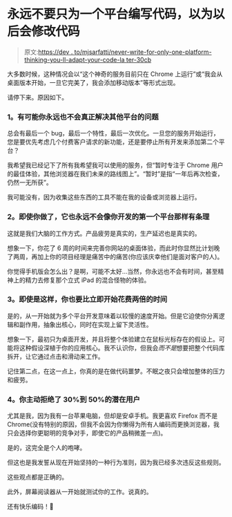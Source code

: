 # 永远不要只为一个平台编写代码，以为以后会修改代码

> 原文:[https://dev . to/mjsarfatti/never-write-for-only-one-platform-thinking-you-ll-adapt-your-code-la ter-30cb](https://dev.to/mjsarfatti/never-write-for-only-one-platform-thinking-you-ll-adapt-your-code-later-30cb)

大多数时候，这种情况会以“这个神奇的服务目前只在 Chrome 上运行”或“我会从桌面版本开始，一旦它完美了，我会添加移动版本”等形式出现。

请停下来。原因如下。

### [](#1-chances-are-youll-never-actually-tackle-other-platforms)1。有可能你永远也不会真正解决其他平台的问题

总会有最后一个 bug，最后一个特性，最后一次优化。一旦您的服务开始运行，您是要优先考虑几个付费客户请求的新功能，还是要停止所有开发来添加第二个平台？

我希望我已经记下了所有我希望我可以使用的服务，但“暂时专注于 Chrome 用户的最佳体验，其他浏览器在我们未来的路线图上”。“暂时”是指“一年后再次检查，仍然一无所获”。

我可能没有，因为收集这些东西的工具不能在我的设备或浏览器上运行。

### [](#2-even-if-you-do-it-will-never-be-as-curated-as-the-first-platform-you-developed-for)2。即使你做了，它也永远不会像你开发的第一个平台那样有条理

这就是我们大脑的工作方式。产品疲劳是真实的，生产延迟也是真实的。

想象一下，你花了 6 周的时间来完善你网站的桌面体验，而此时你显然比计划晚了两周，再加上你的项目经理是痛苦中的痛苦(你应该庆幸他们是面对客户的人)。

你觉得手机版会怎么出？是啊，可能不太好...当然，你永远也不会有时间，甚至精神上的精力去修复那个立式 iPad 的混合怪物的体验。

### [](#3-even-if-it-is-youll-have-spent-twice-the-time-than-if-you-had-started-right-away)3。即使是这样，你也要比立即开始花费两倍的时间

是的，从一开始就为多个平台开发意味着以较慢的速度开始。但是它迫使你分离逻辑和副作用，抽象出核心，同时在实现上留下灵活性。

想象一下，最初只为桌面开发，并且将整个体验建立在鼠标光标存在的假设上。可能将这种假设深植于你的应用核心。我不认识你，但我会*而不是*想要把整个代码库拆开，让它通过点击和滑动来工作。

记住第二点，在这一点上，你真的是在做代码噩梦。不眠之夜只会增加整体的压力和疲劳。

### [](#4-you-are-actively-turning-away-30to50-of-possible-users)4。你主动拒绝了 30%到 50%的潜在用户

尤其是我，因为我有一台苹果电脑，但却是安卓手机。我更喜欢 Firefox 而不是 Chrome(没有特别的原因，但我不会因为你懒得为所有人编码而更换浏览器，我只会选择你更聪明的竞争对手，即使它的产品稍微差一点)。

是的，这完全是个人的咆哮。

但这也是我发誓从现在开始坚持的一种行为准则，因为我已经多次违反这些规则。

这些观点都是正确的。

此外，屏幕阅读器从一开始就测试你的工作。说真的。

还有快乐编码！🦄